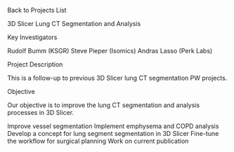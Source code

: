 Back to Projects List

3D Slicer Lung CT Segmentation and Analysis

Key Investigators

Rudolf Bumm (KSGR)
Steve Pieper (Isomics)
Andras Lasso (Perk Labs)

Project Description

This is a follow-up to previous 3D Slicer lung CT segmentation PW projects. 

Objective

Our objective is to improve the lung CT segmentation and analysis processes in 3D Slicer.

Improve vessel segmentation
Implement emphysema and COPD analysis
Develop a concept for lung segment segmentation in 3D Slicer
Fine-tune the workflow for surgical planning
Work on current publication
